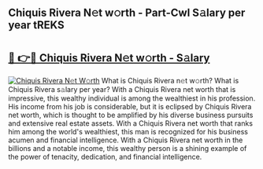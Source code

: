 ## Chiquis Rivera N𝚎t w𝚘rth - Part-Cwl S𝚊lary per year tREKS

# <h2><a href="http://gc2max.nevu.top/?p=Chiquis+Rivera">🔗 👉🔴 Chiquis Rivera N𝚎t w𝚘rth - S𝚊lary</a></h2>

[![Chiquis Rivera N𝚎t W𝚘rth](https://i.imgur.com/Oavwk0R.jpeg)](http://gc2max.nevu.top/?p=Chiquis+Rivera)
What is Chiquis Rivera n𝚎t w𝚘rth? What is Chiquis Rivera s𝚊lary per year?
With a Chiquis Rivera net worth that is impressive, this wealthy individual is among the wealthiest in his profession. His income from his job is considerable, but it is eclipsed by Chiquis Rivera net worth, which is thought to be amplified by his diverse business pursuits and extensive real estate assets. With a Chiquis Rivera net worth that ranks him among the world's wealthiest, this man is recognized for his business acumen and financial intelligence. With a Chiquis Rivera net worth in the billions and a notable income, this wealthy person is a shining example of the power of tenacity, dedication, and financial intelligence.
